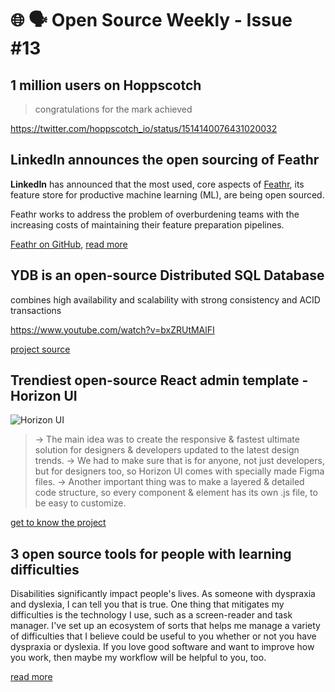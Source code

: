 # 🌐 🗣️ Open Source Weekly - Issue #13

## 1 million users on Hoppscotch

> congratulations for the mark achieved

https://twitter.com/hoppscotch_io/status/1514140076431020032

## LinkedIn announces the open sourcing of Feathr

**LinkedIn** has announced that the most used, core aspects of [Feathr](https://github.com/linkedin/feathr), its feature store for productive machine learning (ML), are being open sourced.

Feathr works to address the problem of overburdening teams with the increasing costs of maintaining their feature preparation pipelines.

[Feathr on GitHub](https://github.com/linkedin/feathr), [read more](https://sdtimes.com/ai/linkedin-announces-the-open-sourcing-of-feathr/)

## YDB is an open-source Distributed SQL Database

combines high availability and scalability with strong consistency and ACID transactions

https://www.youtube.com/watch?v=bxZRUtMAlFI

[project source](https://github.com/ydb-platform/ydb)

## Trendiest open-source React admin template - Horizon UI

![Horizon UI](https://ph-files.imgix.net/d55b472a-01e4-4c4f-9528-2ad5a76ed1b9.png?auto=format&auto=compress&codec=mozjpeg&cs=strip&w=635&h=380&fit=max&bg=0fff&dpr=1)

> → The main idea was to create the responsive & fastest ultimate solution for designers & developers updated to the latest design trends.
> → We had to make sure that is for anyone, not just developers, but for designers too, so Horizon UI comes with specially made Figma files.
> → Another important thing was to make a layered & detailed code structure, so every component & element has its own .js file, to be easy to customize.

[get to know the project](https://horizon-ui.com/)

## 3 open source tools for people with learning difficulties

Disabilities significantly impact people's lives. As someone with dyspraxia and dyslexia, I can tell you that is true. One thing that mitigates my difficulties is the technology I use, such as a screen-reader and task manager. I've set up an ecosystem of sorts that helps me manage a variety of difficulties that I believe could be useful to you whether or not you have dyspraxia or dyslexia. If you love good software and want to improve how you work, then maybe my workflow will be helpful to you, too.

[read more](https://opensource.com/article/22/4/open-source-tools-learning-difficulties)
